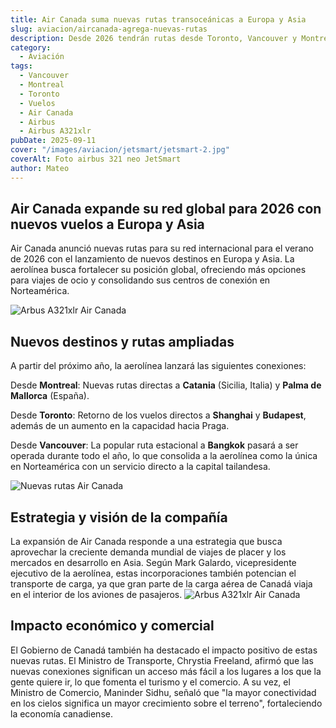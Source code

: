 ```yaml
---
title: Air Canada suma nuevas rutas transoceánicas a Europa y Asia
slug: aviacion/aircanada-agrega-nuevas-rutas
description: Desde 2026 tendrán rutas desde Toronto, Vancouver y Montreal.
category:
  - Aviación
tags:
  - Vancouver
  - Montreal
  - Toronto
  - Vuelos
  - Air Canada
  - Airbus
  - Airbus A321xlr
pubDate: 2025-09-11
cover: "/images/aviacion/jetsmart/jetsmart-2.jpg"
coverAlt: Foto airbus 321 neo JetSmart
author: Mateo
---
```


## Air Canada expande su red global para 2026 con nuevos vuelos a Europa y Asia

Air Canada anunció nuevas rutas para su red internacional para el verano de 2026 con el lanzamiento de nuevos destinos en Europa y Asia. La aerolínea busca fortalecer su posición global, ofreciendo más opciones para viajes de ocio y consolidando sus centros de conexión en Norteamérica.

<img src="/images/aeropuertos/aerolineas/aircanada/a321xlr.webp" alt="Arbus A321xlr Air Canada">


## Nuevos destinos y rutas ampliadas
A partir del próximo año, la aerolínea lanzará las siguientes conexiones:

Desde **Montreal**: Nuevas rutas directas a **Catania** (Sicilia, Italia) y **Palma de Mallorca** (España).

Desde **Toronto**: Retorno de los vuelos directos a **Shanghai** y **Budapest**, además de un aumento en la capacidad hacia Praga.

Desde **Vancouver**: La popular ruta estacional a **Bangkok** pasará a ser operada durante todo el año, lo que consolida a la aerolínea como la única en Norteamérica con un servicio directo a la capital tailandesa.

<img src="/images/aeropuertos/aerolineas/aircanada/1920_summer2026-newroutes-16_9-bil-1200px.gif" alt="Nuevas rutas Air Canada">

## Estrategia y visión de la compañía
La expansión de Air Canada responde a una estrategia que busca aprovechar la creciente demanda mundial de viajes de placer y los mercados en desarrollo en Asia. Según Mark Galardo, vicepresidente ejecutivo de la aerolínea, estas incorporaciones también potencian el transporte de carga, ya que gran parte de la carga aérea de Canadá viaja en el interior de los aviones de pasajeros.
<img src="/images/aeropuertos/aerolineas/aircanada/A321XLR_1.jpg" alt="Arbus A321xlr Air Canada">

## Impacto económico y comercial
El Gobierno de Canadá también ha destacado el impacto positivo de estas nuevas rutas. El Ministro de Transporte, Chrystia Freeland, afirmó que las nuevas conexiones significan un acceso más fácil a los lugares a los que la gente quiere ir, lo que fomenta el turismo y el comercio. A su vez, el Ministro de Comercio, Maninder Sidhu, señaló que "la mayor conectividad en los cielos significa un mayor crecimiento sobre el terreno", fortaleciendo la economía canadiense.